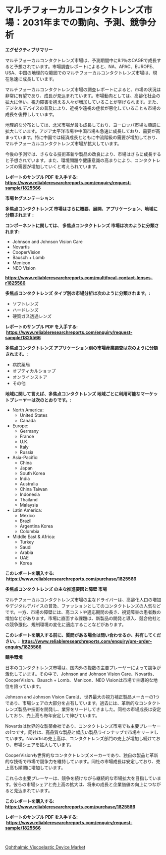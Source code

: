 <p><h1>マルチフォーカルコンタクトレンズ市場：2031年までの動向、予測、競争分析</h1></p><p><strong>エグゼクティブサマリー</strong></p>
<p><p>マルチフォーカルコンタクトレンズ市場は、予測期間中に8.1％のCAGRで成長すると予想されています。市場調査レポートによると、NA、APAC、EUROPE、USA、中国の地理的な範囲でのマルチフォーカルコンタクトレンズ市場は、現在急速に成長しています。</p><p>マルチフォーカルコンタクトレンズ市場の調査レポートによると、市場の状況は非常に有望であり、成長が見込まれています。市場動向としては、高齢化社会の拡大に伴い、視力障害を抱える人々が増加していることが挙げられます。また、デジタルデバイスの普及により、近視や遠視の症状が悪化していることも市場の成長を後押ししています。</p><p>地理的な分布としては、北米市場が最も成長しており、ヨーロッパ市場も順調に拡大しています。アジア太平洋市場や中国市場も急速に成長しており、需要が高まっています。特に中国では経済成長とともに中流階級の需要が増加しており、マルチフォーカルコンタクトレンズ市場が拡大しています。</p><p>今後の予測では、さらなる技術革新や製品の改良により、市場はさらに成長すると予想されています。また、環境問題や健康意識の高まりにより、コンタクトレンズの需要が増加していくと考えられています。</p></p>
<p><strong>レポートのサンプル PDF を入手する: <a href="https://www.reliableresearchreports.com/enquiry/request-sample/1825566">https://www.reliableresearchreports.com/enquiry/request-sample/1825566</a></strong></p>
<p><strong>市場セグメンテーション:</strong></p>
<p><strong> 多焦点コンタクトレンズ 市場はさらに概要、展開、アプリケーション、地域に分類されます :</strong></p>
<p><strong>コンポーネントに関しては、 多焦点コンタクトレンズ 市場は次のように分類されます: &nbsp;</strong></p>
<p><ul><li>Johnson and Johnson Vision Care</li><li>Novartis</li><li>CooperVision</li><li>Bausch + Lomb</li><li>Menicon</li><li>NEO Vision</li></ul></p>
<p><strong><a href="https://www.reliableresearchreports.com/multifocal-contact-lenses-r1825566">https://www.reliableresearchreports.com/multifocal-contact-lenses-r1825566</a></strong></p>
<p><strong> 多焦点コンタクトレンズ タイプ別の市場分析は次のように分類されます。:</strong></p>
<p><ul><li>ソフトレンズ</li><li>ハードレンズ</li><li>硬質ガス透過レンズ</li></ul></p>
<p><strong>レポートのサンプル PDF を入手する: &nbsp;<a href="https://www.reliableresearchreports.com/enquiry/request-sample/1825566">https://www.reliableresearchreports.com/enquiry/request-sample/1825566</a></strong></p>
<p><strong> 多焦点コンタクトレンズ アプリケーション別の市場産業調査は次のように分類されます。:</strong></p>
<p><ul><li>病院薬局</li><li>オプティカルショップ</li><li>オンラインストア</li><li>その他</li></ul></p>
<p><strong>地域に関して言えば、多焦点コンタクトレンズ 地域ごとに利用可能なマーケットプレーヤーは次のとおりです。:</strong></p>
<p><ul>
    <li>
        North America:
        <ul>
            <li>United States</li>
            <li>Canada</li>
        </ul>
    </li>
    <li>
        Europe:
        <ul>
            <li>Germany</li>
            <li>France</li>
            <li>U.K.</li>
            <li>Italy</li>
            <li>Russia</li>
        </ul>
    </li>
    <li>
        Asia-Pacific:
        <ul>
            <li>China</li>
            <li>Japan</li>
            <li>South Korea</li>
            <li>India</li>
            <li>Australia</li>
            <li>China Taiwan</li>
            <li>Indonesia</li>
            <li>Thailand</li>
            <li>Malaysia</li>
        </ul>
    </li>
    <li>
        Latin America:
        <ul>
            <li>Mexico</li>
            <li>Brazil</li>
            <li>Argentina Korea</li>
            <li>Colombia</li>
        </ul>
    </li>
    <li>
        Middle East & Africa:
        <ul>
            <li>Turkey</li>
            <li>Saudi</li>
            <li>Arabia</li>
            <li>UAE</li>
            <li>Korea</li>
        </ul>
    </li>
    </ul></p>
<p><strong>このレポートを購入する: &nbsp;<a href="https://www.reliableresearchreports.com/purchase/1825566">https://www.reliableresearchreports.com/purchase/1825566</a></strong></p>
<p><strong>多焦点コンタクトレンズ の主な推進要因と障壁 市場</strong></p>
<p><p>マルチフォーカルコンタクトレンズ市場の主なドライバーは、高齢化人口の増加やデジタルデバイスの普及、ファッションとしてのコンタクトレンズの人気などです。一方、市場の障壁には、高コストや適応期間の長さ、視覚障害の患者数の増加などがあります。市場に直面する課題は、新製品の開発と導入、競合他社との競争激化、規制環境の変化に適応することなどがあります。</p></p>
<p><strong>このレポートを購入する前に、質問がある場合は問い合わせるか、共有してください。:&nbsp; <a href="https://www.reliableresearchreports.com/enquiry/pre-order-enquiry/1825566">https://www.reliableresearchreports.com/enquiry/pre-order-enquiry/1825566</a></strong></p>
<p><strong>競争環境</strong></p>
<p><p>日本のコンタクトレンズ市場は、国内外の複数の主要プレーヤーによって競争が激化しています。その中で、Johnson and Johnson Vision Care、Novartis、CooperVision、Bausch + Lomb、Menicon、NEO Visionは市場で主導的な地位を誇っています。</p><p>Johnson and Johnson Vision Careは、世界最大の視力補正製品メーカーの1つであり、市場シェアの大部分を占有しています。過去には、革新的なコンタクトレンズ製品や技術を開発し、業界をリードしてきました。同社の市場成長は安定しており、売上高も毎年安定して伸びています。</p><p>Novartisは世界的な製薬会社であり、コンタクトレンズ市場でも主要プレーヤーの1つです。同社は、高品質な製品と幅広い製品ラインナップで市場をリードしています。Novartisの売上高は、コンタクトレンズ部門の売上が増加し続けており、市場シェアを拡大しています。</p><p>CooperVisionも世界的なコンタクトレンズメーカーであり、独自の製品と革新的な技術で市場で競争力を維持しています。同社の市場成長は安定しており、売上高も順調に増加しています。</p><p>これらの主要プレーヤーは、競争を続けながら継続的な市場拡大を目指しています。彼らの市場シェアと売上高の拡大は、将来の成長と企業価値の向上につながると見込まれています。</p></p>
<p><strong>このレポートを購入する: &nbsp; <a href="https://www.reliableresearchreports.com/purchase/1825566">https://www.reliableresearchreports.com/purchase/1825566</a></strong></p>
<p><strong>レポートのサンプル PDF を入手する: &nbsp;<a href="https://www.reliableresearchreports.com/enquiry/request-sample/1825566">https://www.reliableresearchreports.com/enquiry/request-sample/1825566</a></strong><strong></strong></p>
<p>&nbsp;</p>
<p><p><a href="https://gratis-rainforest-2ca.notion.site/Ophthalmic-Viscoelastic-Device-Market-Size-CAGR-Trends-2024-2030-7ac24eab54eb4bb3b342cead00f4c2fc">Ophthalmic Viscoelastic Device Market</a></p></p>